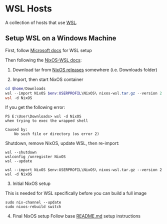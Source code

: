 # WSL Hosts

A collection of hosts that use [WSL](https://learn.microsoft.com/en-us/windows/wsl/install). 

## Setup WSL on a Windows Machine

First, follow [Microsoft docs](https://nix-community.github.io/NixOS-WSL/install.html) for WSL setup

Then following the [NixOS-WSL docs](https://nix-community.github.io/NixOS-WSL/install.html):

1. Download tar from [NixOS releases](https://github.com/nix-community/NixOS-WSL/releases) somewhere (i.e. Downloads folder)

2. Import, then start NixOS container
```powershell
cd $home/Downloads
wsl --import NixOS $env:USERPROFIL\NixOS\ nixos-wsl.tar.gz --version 2
wsl -d NixOS
```

If you get the following error:
```
PS E:\User\Downloads> wsl -d NixOS
when trying to exec the wrapped shell

Caused by:
    No such file or directory (os error 2)
```

Shutdown, remove NixOS, update WSL, then re-import:
```
wsl --shutdown
wslconfig /unregister NixOS
wsl --update

wsl --import NixOS $env:USERPROFIL\NixOS\ nixos-wsl.tar.gz --version 2
wsl -d NixOS
```

3. Initial NixOS setup

This is needed for WSL specifically before you can build a full image
```
sudo nix-channel --update
sudo nixos-rebuild switch
```

4. Final NixOS setup
Follow base [README.md](/README.md#new-machine-setup) setup instructions

